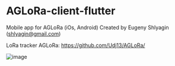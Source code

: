# AGLoRa-client-flutter
Mobile app for AGLoRa (iOs, Android)
Created by Eugeny Shlyagin (shlyagin@gmail.com)

LoRa tracker AGLoRa: https://github.com/Udj13/AGLoRa/

![image](https://github.com/Udj13/AGLoRa-client-flutter/assets/54446451/64d7c211-9a4b-4907-9caf-988dfe470e21)
